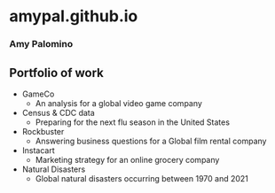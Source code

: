 # amypal.github.io

### Amy Palomino 
## Portfolio of work 

- GameCo    
  -  An analysis for a global video game company
- Census & CDC data    
  - Preparing for the next flu season in the United States
- Rockbuster     
  - Answering business questions for a Global film rental company
- Instacart     
  - Marketing strategy for an online grocery company 
- Natural Disasters		 
  - Global natural disasters occurring between 1970 and 2021
